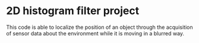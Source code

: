 # 2D histogram filter project

This code is able to localize the position of an object through the acquisition of sensor data about the environment while it is moving in a blurred way.
